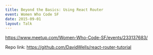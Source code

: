 ```yaml
---
title: Beyond the Basics: Using React Router
event: Women Who Code SF
date: 2015-09-01
layout: Talk
---
```


https://www.meetup.com/Women-Who-Code-SF/events/233137683/

Repo link: https://github.com/DavidWells/react-router-tutorial
